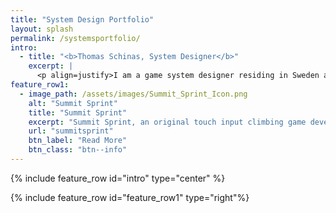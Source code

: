 ```yaml
---
title: "System Design Portfolio"
layout: splash
permalink: /systemsportfolio/
intro: 
  - title: "<b>Thomas Schinas, System Designer</b>"
    excerpt: |
      <p align=justify>I am a game system designer residing in Sweden and studying at Futuregames, Stockholm. Previous to design, I also worked in localization and release management for 4 years at Sega, Oizumi Amuzio, and as a freelancer. My past roles have helped me learn a great deal about how games are made, and I aim to wield that experience to maintain a holistic view of a project and its systems, mapping and connecting its components, decomposing them into smaller parts and ensuring they come together to build the whole.</p>
feature_row1:
  - image_path: /assets/images/Summit_Sprint_Icon.png
    alt: "Summit Sprint"
    title: "Summit Sprint"
    excerpt: "Summit Sprint, an original touch input climbing game developed in Unity."
    url: "summitsprint"
    btn_label: "Read More"
    btn_class: "btn--info"
---
```


{% include feature_row id="intro" type="center" %}

{% include feature_row id="feature_row1" type="right"%}